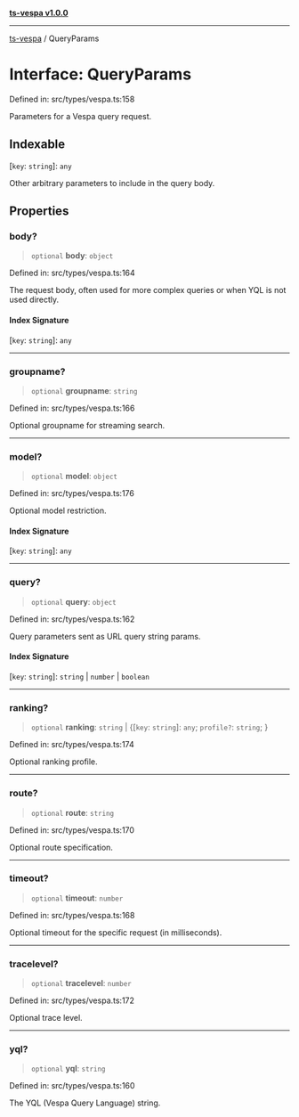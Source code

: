 [**ts-vespa v1.0.0**](../README.md)

***

[ts-vespa](../README.md) / QueryParams

# Interface: QueryParams

Defined in: src/types/vespa.ts:158

Parameters for a Vespa query request.

## Indexable

\[`key`: `string`\]: `any`

Other arbitrary parameters to include in the query body.

## Properties

### body?

> `optional` **body**: `object`

Defined in: src/types/vespa.ts:164

The request body, often used for more complex queries or when YQL is not used directly.

#### Index Signature

\[`key`: `string`\]: `any`

***

### groupname?

> `optional` **groupname**: `string`

Defined in: src/types/vespa.ts:166

Optional groupname for streaming search.

***

### model?

> `optional` **model**: `object`

Defined in: src/types/vespa.ts:176

Optional model restriction.

#### Index Signature

\[`key`: `string`\]: `any`

***

### query?

> `optional` **query**: `object`

Defined in: src/types/vespa.ts:162

Query parameters sent as URL query string params.

#### Index Signature

\[`key`: `string`\]: `string` \| `number` \| `boolean`

***

### ranking?

> `optional` **ranking**: `string` \| \{[`key`: `string`]: `any`; `profile?`: `string`; \}

Defined in: src/types/vespa.ts:174

Optional ranking profile.

***

### route?

> `optional` **route**: `string`

Defined in: src/types/vespa.ts:170

Optional route specification.

***

### timeout?

> `optional` **timeout**: `number`

Defined in: src/types/vespa.ts:168

Optional timeout for the specific request (in milliseconds).

***

### tracelevel?

> `optional` **tracelevel**: `number`

Defined in: src/types/vespa.ts:172

Optional trace level.

***

### yql?

> `optional` **yql**: `string`

Defined in: src/types/vespa.ts:160

The YQL (Vespa Query Language) string.
